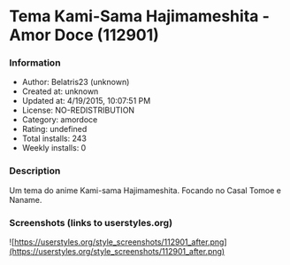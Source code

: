 # Tema Kami-Sama Hajimameshita - Amor Doce (112901)

### Information
- Author: Belatris23 (unknown)
- Created at: unknown
- Updated at: 4/19/2015, 10:07:51 PM
- License: NO-REDISTRIBUTION
- Category: amordoce
- Rating: undefined
- Total installs: 243
- Weekly installs: 0


### Description
Um tema do anime Kami-sama Hajimameshita. Focando no Casal Tomoe e Naname.


### Screenshots (links to userstyles.org)
![https://userstyles.org/style_screenshots/112901_after.png](https://userstyles.org/style_screenshots/112901_after.png)


